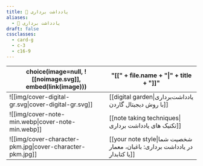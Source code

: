 ```yaml
---
title: 📝 یادداشت برداری
aliases:
  - 📝 یادداشت برداری
draft: false
cssclasses:
  - card-g
  - c-3
  - c16-9
---
```

<style>
	.giscus {
		display: none;
		}
</style>


<!-- QueryToSerialize: table without id choice(image=null, ![[noimage.svg]], embed(link(image))), "[[" + file.name + "|" + title + "]]" WHERE draft = false AND parent = [[note taking|📝 یادداشت برداری]] SORT order ASC -->
<!-- SerializedQuery: table without id choice(image=null, ![[noimage.svg]], embed(link(image))), "[[" + file.name + "|" + title + "]]" WHERE draft = false AND parent = [[note taking|📝 یادداشت برداری]] SORT order ASC -->

| choice(image=null, ![[noimage.svg]], embed(link(image)))  | "[[" + file.name + "\|" + title + "]]"                                     |
| --------------------------------------------------------- | -------------------------------------------------------------------------- |
| ![[img/cover-digital-gr.svg\|cover-digital-gr.svg]]       | [[digital garden\|یادداشت‌برداری با روش دیجیتال گاردن]]                    |
| ![[img/cover-note-min.webp\|cover-note-min.webp]]         | [[note taking techniques\|تکنیک های یادداشت برداری]]                       |
| ![[img/cover-character-pkm.jpg\|cover-character-pkm.jpg]] | [[your note style\|شخصیت شما در یادداشت برداری: باغبان، معمار یا کتابدار]] |
<!-- SerializedQuery END -->
